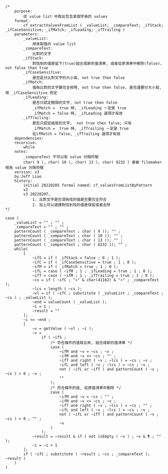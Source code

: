 	/*
		purpose: 
			從 value list 中取出包含某個字串的 values
		format:
			cf_extractValuesFromList ( _valueList; _compareText; _ifStack; _ifCaseSensitive; _ifMatch; _ifLeading; _ifTrailing )
		parameters:
			_valueList: 
				用來取值的 value list
			_compareText: 
				比對的文字
			_ifStack: 
				對找到的值是留下(true)組合成新的值清單, 或者從原清單中刪除(false), not false then true
			_ifCaseSensitive: 
				是否區分比對文字的大小寫, not true then false
			_ifMatch: 
				值與比對的文字要完全相等, not true then false, 是否還要分大小寫, 視 _ifCaseSensitive 而定
			_ifLeading: 
				是否只認定開頭的文字, not true then false
				_ifMatch =  true 時, _ifLeading ㄧ定是 true
				_ifMatch = false 時, _ifLeading 選項才有效
			_ifTrailing: 
				是否只認定結尾的文字,  not true then false; 只有
				_ifMatch =  true 時, _ifTrailing ㄧ定是 true
				在ifMatch = false, _ifTrailing 選項才有效
		dependencies:
		recursive:
			while
		notes:
			_compareText 不可以有 value 分隔符號
			char( 9 ), char( 10 ), char( 13 ), char( 8232 ) 會被 filemaker 視為 value 分隔符號
		version: v3
		by:Jeff Liao
		history:
			initial 20220205 formal named: cf_valuesFromListByPattern
			v2
			v3 20220207, 
				1. 比對文字是否須與找的值是否要完全符合 
				2. 加上可以選擇對找到找的值是保留或者去除
	*/

	case ( 
		_valueList = "" ; "" ;
		_compareText = "" ; "" ;
		patternCount ( _compareText ; char ( 9 )); "" ;
		patternCount ( _compareText ; char ( 10 )); "" ;
		patternCount ( _compareText ; char ( 13 )); "" ;
		patternCount ( _compareText ; char ( 8232 )); "" ;
		while(
			[
				~ifS = if ( _ifStack = false ; 0 ; 1 );
				~ifC = if ( _ifCaseSensitive = true ; 1 ; 0 );
				~ifM = if ( _ifMatch = true ; 1 ; 0 );
				~ifL = case ( ~ifM ; 1 ; _ifLeading = true ; 1 ; 0 );
				~ifT = case ( ~ifM ; 1 ; _ifTrailing = true ; 1 ; 0 );
				~cs = if ( ~ifC ; "«" & char(41162) & "»" ; _compareText );
				~lcs = length ( ~cs );
				~vl = if ( ~ifC ; substitute ( _valueList ; _compareText ; ~cs ) ; _valueList );
				~end = valueCount ( _valueList );
				~i = 1 ;
				~result = ""
			];
			~i <= ~end ;
			[
				~v = getValue ( ~vl ; ~i );
				~v = 
					if ( ~ifS ;
						/* 符合條件的值取出來, 組合成新的值清單 */
						case (
							~ifM and ~v = ~cs ; ~v ;
							~ifM and ~v <> ~cs ; "" ;
							~ifT and right ( ~v ; ~lcs ) = ~cs ; ~v ;
							~ifL and left ( ~v ; ~lcs ) = ~cs ; ~v ;
							not ( ~ifL or ~ifT ) and patternCount ( ~v ; ~cs ) > 0 ; ~v ; 
							"" 
						);
						/* 符合條件的值, 從原值清單中刪除 */
						case (
							~ifM and ~v = ~cs ; "" ;
							~ifM and ~v <> ~cs ; ~v ;
							~ifT and right ( ~v ; ~lcs ) = ~cs ; "" ;
							~ifL and left ( ~v ; ~lcs ) = ~cs ; ~v ;
							not ( ~ifL or ~ifT ) and patternCount ( ~v ; ~cs ) > 0 ; "" ; 
							~v 
						)
					);
				~result = ~result & if ( not isEmpty ( ~v ) ; ~v & ¶ ; "" );
				~i = ~i + 1
			];
			if ( ~ifC ; substitute ( ~result ; ~cs ; _compareText ); ~result )
		)
	)


